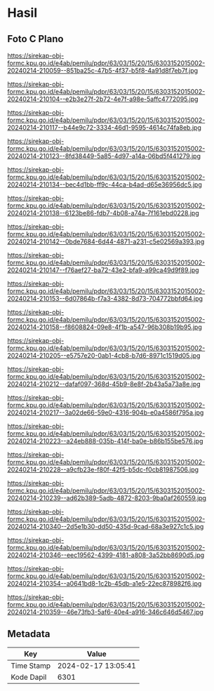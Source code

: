 # Hasil

## Foto C Plano

https://sirekap-obj-formc.kpu.go.id/e4ab/pemilu/pdpr/63/03/15/20/15/6303152015002-20240214-210059--851ba25c-47b5-4f37-b5f8-4a91d8f7eb7f.jpg

https://sirekap-obj-formc.kpu.go.id/e4ab/pemilu/pdpr/63/03/15/20/15/6303152015002-20240214-210104--e2b3e27f-2b72-4e7f-a98e-5affc4772095.jpg

https://sirekap-obj-formc.kpu.go.id/e4ab/pemilu/pdpr/63/03/15/20/15/6303152015002-20240214-210117--b44e9c72-3334-46d1-9595-4614c74fa8eb.jpg

https://sirekap-obj-formc.kpu.go.id/e4ab/pemilu/pdpr/63/03/15/20/15/6303152015002-20240214-210123--8fd38449-5a85-4d97-a14a-06bd5f441279.jpg

https://sirekap-obj-formc.kpu.go.id/e4ab/pemilu/pdpr/63/03/15/20/15/6303152015002-20240214-210134--bec4d1bb-ff9c-44ca-b4ad-d65e36956dc5.jpg

https://sirekap-obj-formc.kpu.go.id/e4ab/pemilu/pdpr/63/03/15/20/15/6303152015002-20240214-210138--6123be86-fdb7-4b08-a74a-7f161ebd0228.jpg

https://sirekap-obj-formc.kpu.go.id/e4ab/pemilu/pdpr/63/03/15/20/15/6303152015002-20240214-210142--0bde7684-6d44-4871-a231-c5e02569a393.jpg

https://sirekap-obj-formc.kpu.go.id/e4ab/pemilu/pdpr/63/03/15/20/15/6303152015002-20240214-210147--f76aef27-ba72-43e2-bfa9-a99ca49d9f89.jpg

https://sirekap-obj-formc.kpu.go.id/e4ab/pemilu/pdpr/63/03/15/20/15/6303152015002-20240214-210153--6d07864b-f7a3-4382-8d73-704772bbfd64.jpg

https://sirekap-obj-formc.kpu.go.id/e4ab/pemilu/pdpr/63/03/15/20/15/6303152015002-20240214-210158--f8608824-09e8-4f1b-a547-96b308b19b95.jpg

https://sirekap-obj-formc.kpu.go.id/e4ab/pemilu/pdpr/63/03/15/20/15/6303152015002-20240214-210205--e5757e20-0ab1-4cb8-b7d6-8971c1519d05.jpg

https://sirekap-obj-formc.kpu.go.id/e4ab/pemilu/pdpr/63/03/15/20/15/6303152015002-20240214-210212--dafaf097-368d-45b9-8e8f-2b43a5a73a8e.jpg

https://sirekap-obj-formc.kpu.go.id/e4ab/pemilu/pdpr/63/03/15/20/15/6303152015002-20240214-210217--3a02de66-59e0-4316-904b-e0a4586f795a.jpg

https://sirekap-obj-formc.kpu.go.id/e4ab/pemilu/pdpr/63/03/15/20/15/6303152015002-20240214-210223--a24eb888-035b-414f-ba0e-b86b155be576.jpg

https://sirekap-obj-formc.kpu.go.id/e4ab/pemilu/pdpr/63/03/15/20/15/6303152015002-20240214-210228--a9cfb23e-f80f-42f5-b5dc-f0cb81987506.jpg

https://sirekap-obj-formc.kpu.go.id/e4ab/pemilu/pdpr/63/03/15/20/15/6303152015002-20240214-210239--ad62b389-5adb-4872-8203-9ba0af260559.jpg

https://sirekap-obj-formc.kpu.go.id/e4ab/pemilu/pdpr/63/03/15/20/15/6303152015002-20240214-210340--2d5e1b30-dd50-435d-9cad-68a3e927c1c5.jpg

https://sirekap-obj-formc.kpu.go.id/e4ab/pemilu/pdpr/63/03/15/20/15/6303152015002-20240214-210346--eec19562-4399-4181-a808-3a52bb8690d5.jpg

https://sirekap-obj-formc.kpu.go.id/e4ab/pemilu/pdpr/63/03/15/20/15/6303152015002-20240214-210354--a0641bd8-1c2b-45db-a1e5-22ec878982f6.jpg

https://sirekap-obj-formc.kpu.go.id/e4ab/pemilu/pdpr/63/03/15/20/15/6303152015002-20240214-210359--46e73fb3-5af6-40e4-a916-346c646d5467.jpg


## Metadata

| Key        | Value               |
| ---------- | ------------------- |
| Time Stamp | 2024-02-17 13:05:41 |
| Kode Dapil | 6301                |



